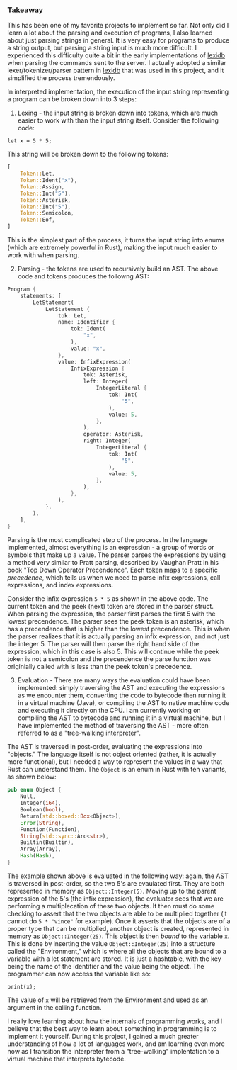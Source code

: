 ### Takeaway

This has been one of my favorite projects to implement so far.
Not only did I learn a lot about the parsing and execution of
programs, I also learned about just parsing strings in general.
It is very easy for programs to produce a string output, but parsing
a string input is much more difficult. I experienced this difficulty
quite a bit in the early implementations of [lexidb](/projects/db/)
when parsing the commands sent to the server. I actually adopted a
similar lexer/tokenizer/parser pattern in [lexidb](/projects/db/)
that was used in this project, and it simplified the process
tremendously.

In interpreted implementation, the execution of the input string representing
a program can be broken down into 3 steps:

1. Lexing - the input string is broken down into tokens, which are
much easier to work with than the input string itself. Consider the
following code:

```
let x = 5 * 5;
```

This string will be broken down to the following tokens:

```rs
[
    Token::Let,
    Token::Ident("x"),
    Token::Assign,
    Token::Int("5"),
    Token::Asterisk,
    Token::Int("5"),
    Token::Semicolon,
    Token::Eof,
]
```

This is the simplest part of the process, it turns the input string
into enums (which are extremely powerful in Rust), making the input
much easier to work with when parsing.

2. Parsing - the tokens are used to recursively build an AST. The above
code and tokens produces the followng AST:

```rs
Program {
    statements: [
        LetStatement(
            LetStatement {
                tok: Let,
                name: Identifier {
                    tok: Ident(
                        "x",
                    ),
                    value: "x",
                },
                value: InfixExpression(
                    InfixExpression {
                        tok: Asterisk,
                        left: Integer(
                            IntegerLiteral {
                                tok: Int(
                                    "5",
                                ),
                                value: 5,
                            },
                        ),
                        operator: Asterisk,
                        right: Integer(
                            IntegerLiteral {
                                tok: Int(
                                    "5",
                                ),
                                value: 5,
                            },
                        ),
                    },
                ),
            },
        ),
    ],
}
```

Parsing is the most complicated step of the process. In the language
implemented, almost everything is an expression - a group of words
or symbols that make up a value. The parser parses the expressions
by using a method very similar to Pratt parsing, described by
Vaughan Pratt in his book "Top Down Operator Precendence". Each token
maps to a specific _precedence_, which tells us when we need to parse
infix expressions, call expressions, and index expressions.

Consider the infix expression `5 * 5` as shown in the above code.
The current token and the peek (next) token are stored in the parser
struct. When parsing the expression, the parser first parses the first
5 with the lowest precendence. The parser sees the peek token is an
asterisk, which has a precendence that is higher than the lowest
precendence. This is when the parser realizes that it is actually parsing
an infix expression, and not just the integer 5. The parser will then
parse the right hand side of the expression, which in this case is also
5. This will continue while the peek token is not a semicolon and
the precendence the parse function was originially called with is less
than the peek token's precedence.

3. Evaluation - There are many ways the evaluation could have been
implemented: simply traversing the AST and executing the expressions
as we encounter them, converting the code to bytecode then running it
in a virtual machine (Java), or compiling the AST to native machine
code and executing it directly on the CPU. I am currently working on
compiling the AST to bytecode and running it in a virtual machine,
but I have implemented the method of traversing the AST - more often
referred to as a "tree-walking interpreter".

The AST is traversed in post-order, evaluating the expressions into
"objects." The language itself is not object oriented (rather, it
is actually more functional), but I needed a way to represent the values
in a way that Rust can understand them. The `Object` is an enum in Rust with
ten variants, as shown below:

```rs
pub enum Object {
    Null,
    Integer(i64),
    Boolean(bool),
    Return(std::boxed::Box<Object>),
    Error(String),
    Function(Function),
    String(std::sync::Arc<str>),
    Builtin(Builtin),
    Array(Array),
    Hash(Hash),
}
```

The example shown above is evaluated in the following way: again, the
AST is traversed in post-order, so the two 5's are evaulated first.
They are both represented in memory as `Object::Integer(5)`. Moving up
to the parent expression of the 5's (the infix expression), the evaluator
sees that we are performing a multiplecation of these two objects. It then
must do some checking to assert that the two objects are able to be multiplied
together (it cannot do `5 * "vince"` for example). Once it asserts that the
objects are of a proper type that can be multiplied, another object is created,
represented in memory as `Object::Integer(25)`. This object is then _bound_
to the variable `x`. This is done by inserting the value `Object::Integer(25)`
into a structure called the "Environment," which is where all the objects
that are bound to a variable with a let statement are stored. It is just
a hashtable, with the key being the name of the identifier and the value
being the object. The programmer can now access the variable like so:

```
print(x);
```

The value of `x` will be retrieved from the Environment and used as an
argument in the calling function.

I really love learning about how the internals of programming works, and
I believe that the best way to learn about something in programming is
to implement it yourself. During this project, I gained a much greater
understanding of how a lot of languages work, and am learning even more
now as I transition the interpreter from a "tree-walking" implentation
to a virtual machine that interprets bytecode.



